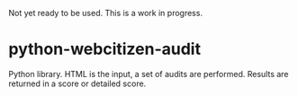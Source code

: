 Not yet ready to be used. This is a work in progress.

# python-webcitizen-audit
Python library. HTML is the input, a set of audits are performed. Results are returned in a score or detailed score.
